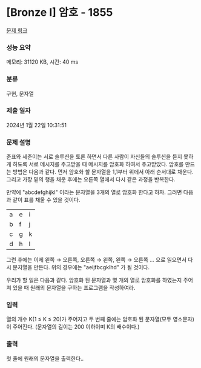 # [Bronze I] 암호 - 1855 

[문제 링크](https://www.acmicpc.net/problem/1855) 

### 성능 요약

메모리: 31120 KB, 시간: 40 ms

### 분류

구현, 문자열

### 제출 일자

2024년 1월 22일 10:31:51

### 문제 설명

<p>준표와 세준이는 서로 솔루션을 토론 하면서 다른 사람이 자신들의 솔루션을 듣지 못하게 하도록 서로 메시지를 주고받을 때 메시지를 암호화 하여서 주고받았다. 암호를 만드는 방법은 다음과 같다. 먼저 암호화 할 문자열을 1,1부터 위에서 아래 순서대로 채운다. 그리고 가장 밑의 행을 채운 후에는 오른쪽 열에서 다시 같은 과정을 반복한다.</p>

<p>만약에 "abcdefghijkl" 이라는 문자열을 3개의 열로 암호화 한다고 하자. 그러면 다음과 같이 표를 채울 수 있을 것이다.</p>

<table class="table table-bordered td-center table-center-20">
	<tbody>
		<tr>
			<td>a</td>
			<td>e</td>
			<td>i</td>
		</tr>
		<tr>
			<td>b</td>
			<td>f</td>
			<td>j</td>
		</tr>
		<tr>
			<td>c</td>
			<td>g</td>
			<td>k</td>
		</tr>
		<tr>
			<td>d</td>
			<td>h</td>
			<td>l</td>
		</tr>
	</tbody>
</table>

<p>그런 후에는 이제 왼쪽 → 오른쪽, 오른쪽 → 왼쪽, 왼쪽 → 오른쪽 ... 으로 읽으면서 다시 문자열을 만든다. 위의 경우에는 "aeijfbcgklhd" 가 될 것이다.</p>

<p>우리가 할 일은 다음과 같다. 암호화 된 문자열과 몇 개의 열로 암호화를 하였는지 주어져 있을 때 원래의 문자열을 구하는 프로그램을 작성하여라.</p>

### 입력 

 <p>열의 개수 K(1 ≤ K ≤ 20)가 주어지고 두 번째 줄에는 암호화 된 문자열(모두 영소문자)이 주어진다. (문자열의 길이는 200 이하이며 K의 배수이다.)</p>

### 출력 

 <p>첫 줄에 원래의 문자열을 출력한다..</p>

